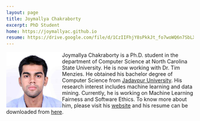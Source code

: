 ```yaml
---
layout: page
title: Joymallya Chakraborty
excerpt: PhD Student
home: https://joymallyac.github.io
resume: https://drive.google.com/file/d/1CzIIFhjY8sPkkJt_fo7woWQ6n7SbLXAn/view?usp=sharing
---
```



<img align="left" width="150" src="/img/joymallya.jpg">
Joymallya Chakraborty is a Ph.D. student in the department of Computer Science at North Carolina State University. He is now working with Dr. Tim Menzies. He obtained his bachelor degree of Computer Science from <a href="http://www.jaduniv.edu.in/">Jadavpur University</a>. His research interest includes machine learning and data mining. Currently, he is working on Machine Learning Fairness and Software Ethics. To know more about him, please visit his <a href="https://joymallyac.github.io">website</a> and his resume can be downloaded from <a href="https://drive.google.com/file/d/1CzIIFhjY8sPkkJt_fo7woWQ6n7SbLXAn/view?usp=sharing">here</a>.
